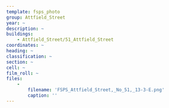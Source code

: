 ```yaml
---
template: fsps_photo
group: Attfield_Street
year: ~
description: ~
buildings:
    - Attfield_Street/51_Attfield_Street
coordinates: ~
heading: ~
classification: ~
section: ~
cell: ~
film_roll: ~
files:
    -
        filename: 'FSPS_Attfield_Street,_No_51,_13-3-E.png'
        caption: ''
---
```

